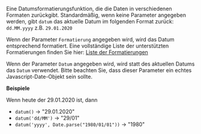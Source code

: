 Eine Datumsformatierungsfunktion, die die Daten in verschiedenen Formaten zurückgibt. 
Standardmäßig, wenn keine Parameter angegeben werden, gibt `datum` das aktuelle Datum im folgenden Format zurück:
`dd.MM.yyyy` z.B. `29.01.2020`

Wenn der Parameter `Formatierung` angegeben wird, wird das Datum entsprechend formatiert. Eine vollständige Liste der unterstützten Formatierungen finden Sie hier:
[Liste der Formatierungen](https://date-fns.org/v2.29.3/docs/format)

Wenn der Parameter `Datum` angegeben wird, wird statt des aktuellen Datums das `Datum` verwendet. Bitte beachten Sie, dass dieser Parameter
ein echtes Javascript-Date-Objekt sein sollte.


**Beispiele**

Wenn heute der 29.01.2020 ist, dann

- `datum()` &#8594; "29.01.2020"
- `datum('dd/MM')` &#8594; "29/01"
- `datum('yyyy', Date.parse("1980/01/01"))` &#8594; "1980"
